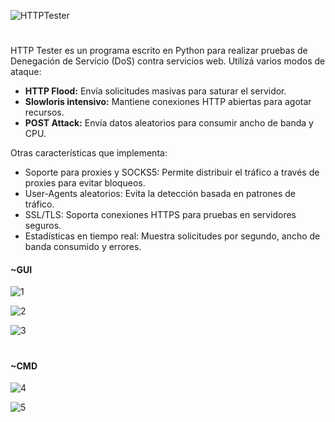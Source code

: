 ![HTTPTester](https://github.com/user-attachments/assets/12181966-eb42-44d0-ba2b-c95cbd4d7f7d)


<h1 align="center"></h1>

HTTP Tester es un programa escrito en Python para realizar pruebas de Denegación de Servicio (DoS) contra servicios web. Utilizá varios modos de ataque:

- **HTTP Flood:** Envía solicitudes masivas para saturar el servidor.
- **Slowloris intensivo:** Mantiene conexiones HTTP abiertas para agotar recursos.
- **POST Attack:** Envía datos aleatorios para consumir ancho de banda y CPU.

Otras características que implementa:

- Soporte para proxies y SOCKS5: Permite distribuir el tráfico a través de proxies para evitar bloqueos.
- User-Agents aleatorios: Evita la detección basada en patrones de tráfico.
- SSL/TLS: Soporta conexiones HTTPS para pruebas en servidores seguros.
- Estadísticas en tiempo real: Muestra solicitudes por segundo, ancho de banda consumido y errores.

#### ~GUI

![1](https://github.com/user-attachments/assets/2ccd2a58-397b-43e8-904a-0d203398608c)

![2](https://github.com/user-attachments/assets/fdcb84d8-3014-447a-b31b-204fb9daf684)

![3](https://github.com/user-attachments/assets/06de35d9-8650-490d-9f62-2887e2d22b34)

<h1 align="center"></h1>

#### ~CMD 

![4](https://github.com/user-attachments/assets/72f91e47-4568-448b-a5d7-5a3191d55bdf)

![5](https://github.com/user-attachments/assets/f77c981b-91ae-429f-bbf7-b732baee9093)
